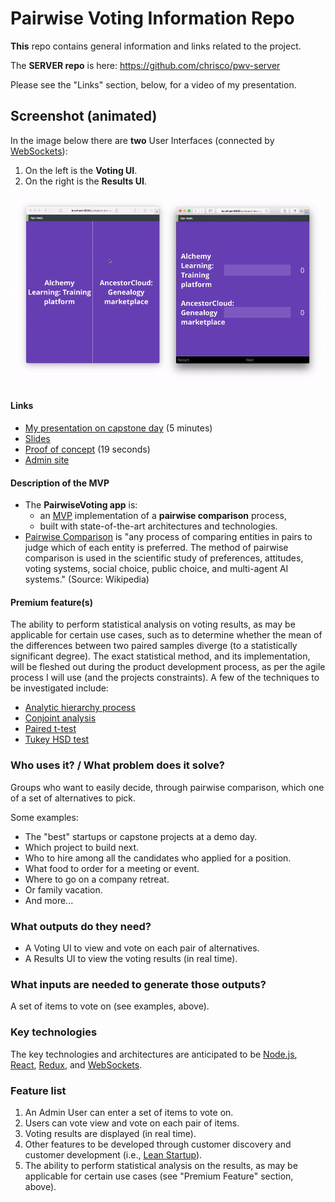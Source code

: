 # Pairwise Voting Information Repo

__This__ repo contains general information and links related to the project.

The __SERVER repo__ is here: https://github.com/chrisco/pwv-server

Please see the "Links" section, below, for a video of my presentation.

## Screenshot (animated)

In the image below there are __two__ User Interfaces (connected by [WebSockets](https://developer.mozilla.org/en-US/docs/Web/API/WebSockets_API)):    

1. On the left is the __Voting UI__.
2. On the right is the __Results UI__.

![Screenshot](pairwise-voting.gif)

#### Links

  * [My presentation on capstone day](https://youtu.be/AyM2LSS5ipw) (5 minutes)
  * [Slides](http://speakerdeck.com/chrisco/pairwise-voting)
  * [Proof of concept](https://youtu.be/65QhZWbcWgw) (19 seconds)
  * [Admin site](http://www.pairwisevoting.com)

#### Description of the MVP

  * The __PairwiseVoting app__ is:
    * an [MVP](https://en.wikipedia.org/wiki/Minimum_viable_product) implementation of a __pairwise comparison__ process,
    * built with state-of-the-art architectures and technologies.
  * [Pairwise Comparison](https://en.wikipedia.org/wiki/Pairwise_comparison) is "any process of comparing entities in pairs to judge which of each entity is preferred. The method of pairwise comparison is used in the scientific study of preferences, attitudes, voting systems, social choice, public choice, and multi-agent AI systems." (Source: Wikipedia)

#### Premium feature(s)

The ability to perform statistical analysis on voting results, as may be applicable for certain use cases, such as to determine whether the mean of the differences between two paired samples diverge (to a statistically significant degree). The exact statistical method, and its implementation, will be fleshed out during the product development process, as per the agile process I will use (and the projects constraints). A few of the techniques to be investigated include:
* [Analytic hierarchy process](https://en.wikipedia.org/wiki/Analytic_hierarchy_process)
* [Conjoint analysis](https://www.google.com/search?q=conjoint+analysis)
* [Paired t-test](http://support.minitab.com/en-us/minitab/17/topic-library/basic-statistics-and-graphs/hypothesis-tests/tests-of-means/why-use-paired-t/)
* [Tukey HSD test](http://onlinestatbook.com/2/tests_of_means/pairwise.html)

### Who uses it? / What problem does it solve?

Groups who want to easily decide, through pairwise comparison, which one of a set of alternatives to pick.

Some examples:

* The "best" startups or capstone projects at a demo day.
* Which project to build next.
* Who to hire among all the candidates who applied for a position.
* What food to order for a meeting or event.
* Where to go on a company retreat.
* Or family vacation.
* And more...

### What outputs do they need?

* A Voting UI to view and vote on each pair of alternatives.
* A Results UI to view the voting results (in real time).

### What inputs are needed to generate those outputs?

A set of items to vote on (see examples, above).

### Key technologies

The key technologies and architectures are anticipated to be [Node.js](https://nodejs.org/en/), [React](https://facebook.github.io/react/), [Redux](http://redux.js.org/), and [WebSockets](https://developer.mozilla.org/en-US/docs/Web/API/WebSockets_API).

### Feature list

1. An Admin User can enter a set of items to vote on.
2. Users can vote view and vote on each pair of items.
3. Voting results are displayed (in real time).
4. Other features to be developed through customer discovery and customer development (i.e., [Lean Startup](https://en.wikipedia.org/wiki/Lean_startup)).
5. The ability to perform statistical analysis on the results, as may be applicable for certain use cases (see "Premium Feature" section, above).
